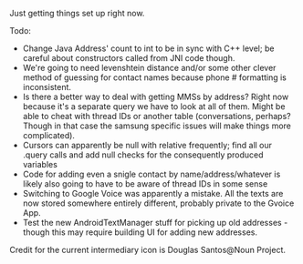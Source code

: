 Just getting things set up right now.

Todo:
 - Change Java Address' count to int to be in sync with C++ level; be careful about constructors called from JNI code though.
 - We're going to need levenshtein distance and/or some other clever method of guessing for contact names because phone # formatting is inconsistent.
 - Is there a better way to deal with getting MMSs by address? Right now because it's a separate query we have to look at all of them. Might be able to cheat with thread IDs or
 another table (conversations, perhaps? Though in that case the samsung specific issues will make things more complicated).
 - Cursors can apparently be null with relative frequently; find all our .query calls and add null checks for the consequently produced variables
 - Code for adding even a snigle contact by name/address/whatever is likely also going to have to be aware of thread IDs in some sense
 - Switching to Google Voice was apparently a mistake. All the texts are now stored somewhere entirely different, probably private to the Gvoice App. 
 - Test the new AndroidTextManager stuff for picking up old addresses - though this may require building UI for adding new addresses.


 Credit for the current intermediary icon is Douglas Santos@Noun Project.
